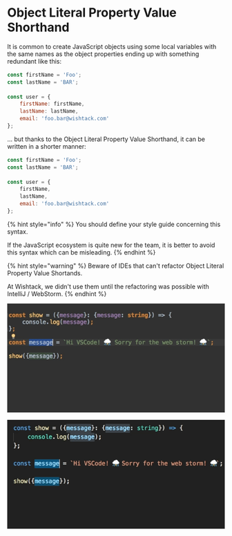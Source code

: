 # Object Literal Property Value Shorthand

It is common to create JavaScript objects using some local variables with the same names as the object properties ending up with something redundant like this: 

```javascript
const firstName = 'Foo';
const lastName = 'BAR';
​
const user = {
    firstName: firstName,
    lastName: lastName,
    email: 'foo.bar@wishtack.com'
};
```

... but thanks to the Object Literal Property Value Shorthand, it can be written in a shorter manner:

```javascript
const firstName = 'Foo';
const lastName = 'BAR';
​
const user = {
    firstName,
    lastName,
    email: 'foo.bar@wishtack.com'
};
```

{% hint style="info" %}
You should define your style guide concerning this syntax.

If the JavaScript ecosystem is quite new for the team, it is better to avoid this syntax which can be misleading.
{% endhint %}

{% hint style="warning" %}
Beware of IDEs that can't refactor Object Literal Property Value Shortands.

At Wishtack, we didn't use them until the refactoring was possible with IntelliJ / WebStorm.
{% endhint %}

![Refactoring with IntellJ](../../.gitbook/assets/intellij-shorthanded-properties.gif)



![Refactoring with VSCode](../../.gitbook/assets/vscode-shorthanded-properties.gif)



